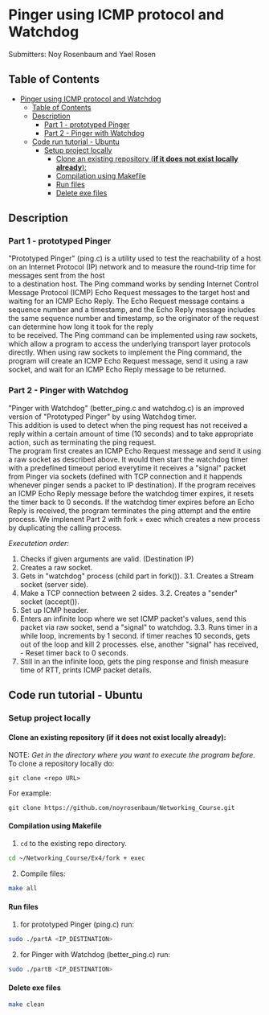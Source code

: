 <!-- Explanation of the assignment and how to code works -->
# Pinger using ICMP protocol and Watchdog

Submitters: Noy Rosenbaum and Yael Rosen

## Table of Contents
- [Pinger using ICMP protocol and Watchdog](#pinger-using-icmp-protocol-and-watchdog)
  - [Table of Contents](#table-of-contents)
  - [Description](#description)
    - [Part 1 - prototyped Pinger](#part-1---prototyped-pinger)
    - [Part 2 - Pinger with Watchdog](#part-2---pinger-with-watchdog)
  - [Code run tutorial - Ubuntu](#code-run-tutorial---ubuntu)
    - [Setup project locally](#setup-project-locally)
      - [Clone an existing repository (**if it does not exist locally already**):](#clone-an-existing-repository-if-it-does-not-exist-locally-already)
      - [Compilation using Makefile](#compilation-using-makefile)
      - [Run files](#run-files)
      - [Delete exe files](#delete-exe-files)

## Description

### Part 1 - prototyped Pinger

"Prototyped Pinger" (ping.c) is  a utility used to test the reachability of a host on an Internet Protocol (IP) network and to measure the round-trip time for messages sent from the host \
to a destination host.
The Ping command works by sending Internet Control Message Protocol (ICMP) Echo Request messages to the target host and waiting for an ICMP Echo Reply. The Echo Request message contains a sequence number and a timestamp, and the Echo Reply message includes the same sequence number and timestamp, so the originator of the request can determine how long it took for the reply \
to be received. The Ping command can be implemented using raw sockets, which allow a program to access the underlying transport layer protocols directly.
When using raw sockets to implement the Ping command, the program will create an ICMP Echo Request message, send it using a raw socket, and wait for an ICMP Echo Reply message to be returned.

### Part 2 - Pinger with Watchdog

"Pinger with Watchdog" (better_ping.c and watchdog.c) is an improved version of "Prototyped Pinger" by using Watchdog timer. \
This addition is used to detect when the ping request has not received a reply within a certain amount of time (10 seconds) and to take appropriate action, such as terminating the ping request. \
The program first creates an ICMP Echo Request message and send it using a raw socket as described above. It would then start the watchdog timer with a predefined timeout period everytime it receives a "signal" packet from Pinger via sockets (defined with TCP connection and it happends whenever pinger sends a packet to IP destination). If the program receives an ICMP Echo Reply message before the watchdog timer expires, it resets the timer back to 0 seconds. If the watchdog timer expires before an Echo Reply is received, the program terminates the ping attempt and the entire process.
We implenent Part 2 with fork + exec which creates a new process by duplicating the calling process.

*Executetion order:*
1. Checks if given arguments are valid. (Destination IP)
2. Creates a raw socket.
3. Gets in "watchdog" process (child part in fork()).
   3.1. Creates a Stream socket (server side).
4. Make a TCP connection between 2 sides.
   3.2. Creates a "sender" socket (accept()).
5. Set up ICMP header.
6. Enters an infinite loop where we set ICMP packet's values, send this packet via raw socket, send a "signal" to watchdog.
   3.3. Runs timer in a while loop, increments by 1 second.
        if timer reaches 10 seconds, gets out of the loop and kill 2 processes.
        else, another "signal" has received, - Reset timer back to 0 seconds.
7. Still in an the infinite loop, gets the ping response and finish measure time of RTT, prints ICMP packet details.

## Code run tutorial - Ubuntu

### Setup project locally

#### Clone an existing repository (**if it does not exist locally already**):

NOTE: *Get in the directory where you want to execute the program before.* \
To clone a repository locally do:
```
git clone <repo URL>
```
For example:
```
git clone https://github.com/noyrosenbaum/Networking_Course.git
```

#### Compilation using Makefile

1. `cd` to the existing repo directory.
```sh
cd ~/Networking_Course/Ex4/fork + exec
```
2. Compile files:
```sh
make all
```

#### Run files

1. for prototyped Pinger (ping.c) run:
```sh
sudo ./partA <IP_DESTINATION>
```
2. for Pinger with Watchdog (better_ping.c) run:
```sh
sudo ./partB <IP_DESTINATION>
```

#### Delete exe files

```sh
make clean
```


